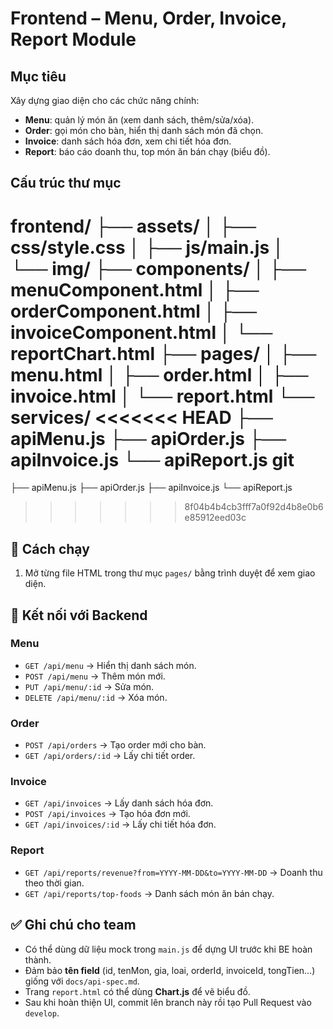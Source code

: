 # Frontend – Menu, Order, Invoice, Report Module

##  Mục tiêu
Xây dựng giao diện cho các chức năng chính:
- **Menu**: quản lý món ăn (xem danh sách, thêm/sửa/xóa).
- **Order**: gọi món cho bàn, hiển thị danh sách món đã chọn.
- **Invoice**: danh sách hóa đơn, xem chi tiết hóa đơn.
- **Report**: báo cáo doanh thu, top món ăn bán chạy (biểu đồ).

##  Cấu trúc thư mục
frontend/
├── assets/
│ ├── css/style.css
│ ├── js/main.js
│ └── img/
├── components/
│ ├── menuComponent.html
│ ├── orderComponent.html
│ ├── invoiceComponent.html
│ └── reportChart.html
├── pages/
│ ├── menu.html
│ ├── order.html
│ ├── invoice.html
│ └── report.html
└── services/
<<<<<<< HEAD
├── apiMenu.js
├── apiOrder.js
├── apiInvoice.js
└── apiReport.js
git
=======
  ├── apiMenu.js
  ├── apiOrder.js
  ├── apiInvoice.js
  └── apiReport.js

>>>>>>> 8f04b4b4cb3fff7a0f92d4b8e0b6e85912eed03c

## 🚀 Cách chạy
1. Mở từng file HTML trong thư mục `pages/` bằng trình duyệt để xem giao diện.  
<!-- 2. Nếu Backend (BE) đã chạy, mặc định API URL là:
http://localhost:3000/api -->



## 🔗 Kết nối với Backend
### Menu
- `GET /api/menu` → Hiển thị danh sách món.
- `POST /api/menu` → Thêm món mới.
- `PUT /api/menu/:id` → Sửa món.
- `DELETE /api/menu/:id` → Xóa món.

### Order
- `POST /api/orders` → Tạo order mới cho bàn.
- `GET /api/orders/:id` → Lấy chi tiết order.

### Invoice
- `GET /api/invoices` → Lấy danh sách hóa đơn.
- `POST /api/invoices` → Tạo hóa đơn mới.
- `GET /api/invoices/:id` → Lấy chi tiết hóa đơn.

### Report
- `GET /api/reports/revenue?from=YYYY-MM-DD&to=YYYY-MM-DD` → Doanh thu theo thời gian.
- `GET /api/reports/top-foods` → Danh sách món ăn bán chạy.

## ✅ Ghi chú cho team
- Có thể dùng dữ liệu mock trong `main.js` để dựng UI trước khi BE hoàn thành.  
- Đảm bảo **tên field** (id, tenMon, gia, loai, orderId, invoiceId, tongTien…) giống với `docs/api-spec.md`.  
- Trang `report.html` có thể dùng **Chart.js** để vẽ biểu đồ.  
- Sau khi hoàn thiện UI, commit lên branch này rồi tạo Pull Request vào `develop`.
